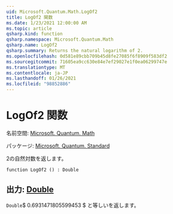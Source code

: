 ```yaml
---
uid: Microsoft.Quantum.Math.LogOf2
title: LogOf2 関数
ms.date: 1/23/2021 12:00:00 AM
ms.topic: article
qsharp.kind: function
qsharp.namespace: Microsoft.Quantum.Math
qsharp.name: LogOf2
qsharp.summary: Returns the natural logarithm of 2.
ms.openlocfilehash: 0d581e89cbb709b45d8fe27085f6f8909f583df2
ms.sourcegitcommit: 71605ea9cc630e84e7ef29027e1f0ea06299747e
ms.translationtype: MT
ms.contentlocale: ja-JP
ms.lasthandoff: 01/26/2021
ms.locfileid: "98852886"
---
```

# <a name="logof2-function"></a>LogOf2 関数

名前空間: [Microsoft. Quantum. Math](xref:Microsoft.Quantum.Math)

パッケージ: [Microsoft. Quantum. Standard](https://nuget.org/packages/Microsoft.Quantum.Standard)


2の自然対数を返します。

```qsharp
function LogOf2 () : Double
```


## <a name="output--double"></a>出力: [Double](xref:microsoft.quantum.lang-ref.double)

`Double`$ 0.6931471805599453 $ と等しいを返します。